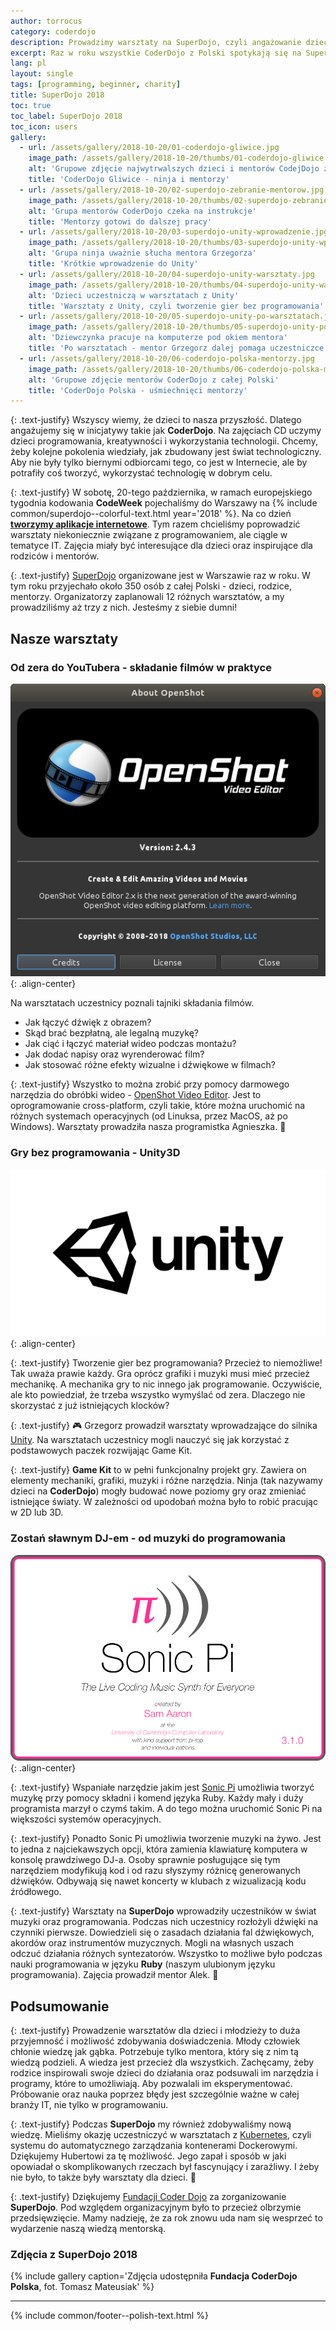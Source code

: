 ```yaml
---
author: torrocus
category: coderdojo
description: Prowadzimy warsztaty na SuperDojo, czyli angażowanie dzieci i młodzież w programowanie i technologie internetowe.
excerpt: Raz w roku wszystkie CoderDojo z Polski spotykają się na SuperDojo. Nas również nie mogło tam zabraknąć. Krótki post o naszych warsztatach dla dzieci.
lang: pl
layout: single
tags: [programming, beginner, charity]
title: SuperDojo 2018
toc: true
toc_label: SuperDojo 2018
toc_icon: users
gallery:
  - url: /assets/gallery/2018-10-20/01-coderdojo-gliwice.jpg
    image_path: /assets/gallery/2018-10-20/thumbs/01-coderdojo-gliwice.jpg
    alt: 'Grupowe zdjęcie najwytrwalszych dzieci i mentorów CodejDojo z Gliwic'
    title: 'CoderDojo Gliwice - ninja i mentorzy'
  - url: /assets/gallery/2018-10-20/02-superdojo-zebranie-mentorow.jpg
    image_path: /assets/gallery/2018-10-20/thumbs/02-superdojo-zebranie-mentorow.jpg
    alt: 'Grupa mentorów CoderDojo czeka na instrukcje'
    title: 'Mentorzy gotowi do dalszej pracy'
  - url: /assets/gallery/2018-10-20/03-superdojo-unity-wprowadzenie.jpg
    image_path: /assets/gallery/2018-10-20/thumbs/03-superdojo-unity-wprowadzenie.jpg
    alt: 'Grupa ninja uważnie słucha mentora Grzegorza'
    title: 'Krótkie wprowadzenie do Unity'
  - url: /assets/gallery/2018-10-20/04-superdojo-unity-warsztaty.jpg
    image_path: /assets/gallery/2018-10-20/thumbs/04-superdojo-unity-warsztaty.jpg
    alt: 'Dzieci uczestniczą w warsztatach z Unity'
    title: 'Warsztaty z Unity, czyli tworzenie gier bez programowania'
  - url: /assets/gallery/2018-10-20/05-superdojo-unity-po-warsztatach.jpg
    image_path: /assets/gallery/2018-10-20/thumbs/05-superdojo-unity-po-warsztatach.jpg
    alt: 'Dziewczynka pracuje na komputerze pod okiem mentora'
    title: 'Po warsztatach - mentor Grzegorz dalej pomaga uczestniczce SuperDojo'
  - url: /assets/gallery/2018-10-20/06-coderdojo-polska-mentorzy.jpg
    image_path: /assets/gallery/2018-10-20/thumbs/06-coderdojo-polska-mentorzy.jpg
    alt: 'Grupowe zdjęcie mentorów CoderDojo z całej Polski'
    title: 'CoderDojo Polska - uśmiechnięci mentorzy'
---
```


{: .text-justify}
Wszyscy wiemy, że dzieci to nasza przyszłość.
Dlatego angażujemy się w inicjatywy takie jak **CoderDojo**.
Na zajęciach CD uczymy dzieci programowania, kreatywności i wykorzystania technologii.
Chcemy, żeby kolejne pokolenia wiedziały, jak zbudowany jest świat technologiczny.
Aby nie były tylko biernymi odbiorcami tego, co jest w Internecie, ale by potrafiły coś tworzyć, wykorzystać technologię w dobrym celu.

{: .text-justify}
W sobotę, 20-tego października, w ramach europejskiego tygodnia kodowania **CodeWeek** pojechaliśmy do Warszawy na {% include common/superdojo--colorful-text.html year='2018' %}.
Na co dzień <a href='https://fractalsoft.org/pl' target='_blank' title='Aplikacje internetowe w Ruby on Rails'>**tworzymy aplikacje internetowe**</a>.
Tym razem chcieliśmy poprowadzić warsztaty niekoniecznie związane z programowaniem, ale ciągle w tematyce IT.
Zajęcia miały być interesujące dla dzieci oraz inspirujące dla rodziców i mentorów.

{: .text-justify}
<a href='https://super.coderdojo.org.pl/' rel='nofollow noopener noreferrer' target='_blank' title='Wszystkie CoderDojo w jednym miejscu'>SuperDojo</a> organizowane jest w Warszawie raz w roku.
W tym roku przyjechało około 350 osób z całej Polski - dzieci, rodzice, mentorzy. Organizatorzy zaplanowali 12 różnych warsztatów, a my prowadziliśmy aż trzy z nich.
Jesteśmy z siebie dumni!


## Nasze warsztaty


### **Od zera do YouTubera** - składanie filmów w praktyce

![Okno About w OpenShot](/assets/images/openshot/window-of-about.png){: .align-center}

Na warsztatach uczestnicy poznali tajniki składania filmów.
+ Jak łączyć dźwięk z obrazem?
+ Skąd brać bezpłatną, ale legalną muzykę?
+ Jak ciąć i łączyć materiał wideo podczas montażu?
+ Jak dodać napisy oraz wyrenderować film?
+ Jak stosować różne efekty wizualne i dźwiękowe w filmach?

{: .text-justify}
Wszystko to można zrobić przy pomocy darmowego narzędzia do obróbki wideo - <a href='https://www.openshot.org/' rel='nofollow noopener noreferrer' target='_blank'>OpenShot Video Editor</a>.
Jest to oprogramowanie cross-platform, czyli takie, które można uruchomić na różnych systemach operacyjnych (od Linuksa, przez MacOS, aż po Windows).
Warsztaty prowadziła nasza programistka Agnieszka. :movie_camera:


### **Gry bez programowania** - Unity3D

![Splashscreen z Unity](/assets/images/unity/logo-black.png){: .align-center}

{: .text-justify}
Tworzenie gier bez programowania?
Przecież to niemożliwe!
Tak uważa prawie każdy.
Gra oprócz grafiki i muzyki musi mieć przecież mechanikę.
A mechanika gry to nic innego jak programowanie.
Oczywiście, ale kto powiedział, że trzeba wszystko wymyślać od zera.
Dlaczego nie skorzystać z już istniejących klocków?

{: .text-justify}
:video_game: Grzegorz prowadził warsztaty wprowadzające do silnika <a href='https://unity3d.com/' rel='nofollow noopener noreferrer' target='_blank'>Unity</a>.
Na warsztatach uczestnicy mogli nauczyć się jak korzystać z podstawowych paczek rozwijając Game Kit.

{: .text-justify}
__Game Kit__ to w pełni funkcjonalny projekt gry.
Zawiera on elementy mechaniki, grafiki, muzyki i różne narzędzia.
Ninja (tak nazywamy dzieci na __CoderDojo__) mogły budować nowe poziomy gry oraz zmieniać istniejące światy.
W zależności od upodobań można było to robić pracując w 2D lub 3D.


### **Zostań sławnym DJ-em** - od muzyki do programowania

![Splashscreen z Sonic Pi](/assets/images/sonic-pi/splashscreen.png){: .align-center}

{: .text-justify}
Wspaniałe narzędzie jakim jest <a href='https://sonic-pi.net/' rel='nofollow noopener noreferrer' target='_blank'>Sonic Pi</a> umożliwia tworzyć muzykę przy pomocy składni i komend języka Ruby.
Każdy mały i duży programista marzył o czymś takim.
A do tego można uruchomić Sonic Pi na większości systemów operacyjnych.

{: .text-justify}
Ponadto Sonic Pi umożliwia tworzenie muzyki na żywo.
Jest to jedna z najciekawszych opcji, która zamienia klawiaturę komputera w konsolę prawdziwego DJ-a.
Osoby sprawnie posługujące się tym narzędziem modyfikują kod i od razu słyszymy różnicę generowanych dźwięków.
Odbywają się nawet koncerty w klubach z wizualizacją kodu źródłowego.

{: .text-justify}
Warsztaty na __SuperDojo__ wprowadziły uczestników w świat muzyki oraz programowania.
Podczas nich uczestnicy rozłożyli dźwięki na czynniki pierwsze.
Dowiedzieli się o zasadach działania fal dźwiękowych, akordów oraz instrumentów muzycznych.
Mogli na własnych uszach odczuć działania różnych syntezatorów.
Wszystko to możliwe było podczas nauki programowania w języku **Ruby** (naszym ulubionym języku programowania).
Zajęcia prowadził mentor Alek. :musical_note:


## Podsumowanie

{: .text-justify}
Prowadzenie warsztatów dla dzieci i młodzieży to duża przyjemność i możliwość zdobywania doświadczenia.
Młody człowiek chłonie wiedzę jak gąbka.
Potrzebuje tylko mentora, który się z nim tą wiedzą podzieli.
A wiedza jest przecież dla wszystkich.
Zachęcamy, żeby rodzice inspirowali swoje dzieci do działania oraz podsuwali im narzędzia i programy, które to umożliwiają.
Aby pozwalali im eksperymentować.
Próbowanie oraz nauka poprzez błędy jest szczególnie ważne w całej branży IT, nie tylko w programowaniu.

{: .text-justify}
Podczas __SuperDojo__ my również zdobywaliśmy nową wiedzę.
Mieliśmy okazję uczestniczyć w warsztatach z <a href='https://kubernetes.io/' rel='nofollow noopener noreferrer' target='_blank'>Kubernetes</a>, czyli systemu do automatycznego zarządzania kontenerami Dockerowymi.
Dziękujemy Hubertowi za tę możliwość.
Jego zapał i sposób w jaki opowiadał o skomplikowanych rzeczach był fascynujący i zaraźliwy.
I żeby nie było, to także były warsztaty dla dzieci. :carousel_horse:

{: .text-justify}
Dziękujemy <a href='https://coderdojo.org.pl/' rel='nofollow noopener noreferrer' target='_blank'>Fundacji Coder Dojo</a> za zorganizowanie __SuperDojo__.
Pod względem organizacyjnym było to przecież olbrzymie przedsięwzięcie.
Mamy nadzieję, że za rok znowu uda nam się wesprzeć to wydarzenie naszą wiedzą mentorską.

### Zdjęcia z SuperDojo 2018
{% include gallery caption='Zdjęcia udostępniła **Fundacja CoderDojo Polska**, fot. Tomasz Mateusiak' %}

----
{% include common/footer--polish-text.html %}
